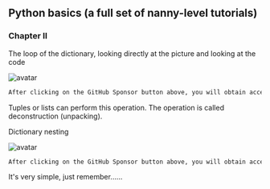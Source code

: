 ##  Python basics (a full set of nanny-level tutorials) 

###  Chapter II 

The loop of the dictionary, looking directly at the picture and looking at the code 

![avatar]( f154689ca24f44e38c7e9336a6587960.png) 

 ```python  
After clicking on the GitHub Sponsor button above, you will obtain access permissions to my private code repository ( https://github.com/slowlon/my_code_bar ) to view this blog code. By searching the code number of this blog, you can find the code you need, code number is: 2024020309574572917
 ```  
Tuples or lists can perform this operation. The operation is called deconstruction (unpacking). 

Dictionary nesting 

![avatar]( 4815bfbb1c5e42afa8e727d2bc1584bf.png) 

 ```python  
After clicking on the GitHub Sponsor button above, you will obtain access permissions to my private code repository ( https://github.com/slowlon/my_code_bar ) to view this blog code. By searching the code number of this blog, you can find the code you need, code number is: 2024020309574572917
 ```  
It's very simple, just remember...... 

